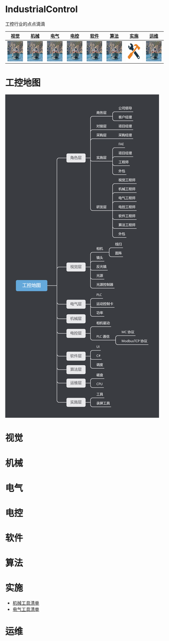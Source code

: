 # IndustrialControl
工控行业的点点滴滴

|                       [视觉](#视觉)                        |                       [机械](#机械)                        |                       [电气](#电气)                        |                       [电控](#电控)                       |                       [软件](#软件)                        |                       [算法](#算法)                        |                       [实施](#实施)                        |                       [运维](#运维)                        |
| :-----------------------------------------------: | :-----------------------------------------------: | :-----------------------------------------------: | :-----------------------------------------------: | :-----------------------------------------------: | :-----------------------------------------------: | :-----------------------------------------------: | :-----------------------------------------------: |
| <img src="./img/测试.jpg" width="64" height="64"> | <img src="./img/测试.jpg" width="64" height="64"> | <img src="./img/测试.jpg" width="64" height="64"> | <img src="./img/测试.jpg" width="64" height="64"> | <img src="./img/测试.jpg" width="64" height="64"> | <img src="./img/测试.jpg" width="64" height="64"> | <a herf="#实施"><img src="./img/工具.png" width="64px" height="64px"></img></a> | <img src="./img/测试.jpg" width="64" height="64"> |


<!-- |                       视觉                        |                       机械                        |                       电气                        |                       电控                        |                       软件                        |                       算法                        |                       实施                        |                       运维                        |
| :-----------------------------------------------: | :-----------------------------------------------: | :-----------------------------------------------: | :-----------------------------------------------: | :-----------------------------------------------: | :-----------------------------------------------: | :-----------------------------------------------: | :-----------------------------------------------: |
| <img src="./img/测试.jpg" width="64" height="64"> | <img src="./img/测试.jpg" width="64" height="64"> | <img src="./img/测试.jpg" width="64" height="64"> | <img src="./img/测试.jpg" width="64" height="64"> | <img src="./img/测试.jpg" width="64" height="64"> | <img src="./img/测试.jpg" width="64" height="64"> | <a herf="#实施"><img src="./img/工具.png" width="64px" height="64px"></img></a> | <img src="./img/测试.jpg" width="64" height="64"> | -->

# 工控地图
<img src="./img/工控地图.png">

# 视觉

# 机械

# 电气

# 电控

# 软件

# 算法

# 实施
- [机械工具清单](./Implement/Mechanical/机械工具清单.md)
- [电气工具清单](./Implement/Electric/电气工具清单.md)

# 运维





